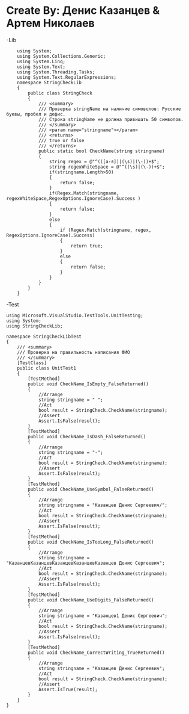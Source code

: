 # Create By: Денис Казанцев & Артем Николаев
-Lib

        using System;
        using System.Collections.Generic;
        using System.Linq;
        using System.Text;
        using System.Threading.Tasks;
        using System.Text.RegularExpressions;
        namespace StringCheckLib
        {
            public class StringCheck
            {
                /// <summary>
                /// Проверка stringName на наличие симоволов: Русские буквы, пробел и дефис.
                /// Строка stringName не должна привишать 50 символов.
                /// </summary>
                /// <param name="stringname"></param>
                /// <returns>
                /// true or false
                /// </returns>
                public static bool CheckName(string stringname)
                {
                    string regex = @"^(([а-я])|(\s)|(\-))+$";
                    string regexWhiteSpace = @"^((\s)|(\-))+$";
                    if(stringname.Length>50)
                    {
                        return false;
                    }
                    if(Regex.Match(stringname, regexWhiteSpace,RegexOptions.IgnoreCase).Success )
                    {
                        return false;
                    }
                    else
                    {
                        if (Regex.Match(stringname, regex, RegexOptions.IgnoreCase).Success)
                        {
                            return true;
                        }
                        else
                        {
                            return false;
                        }
                    }
                }
            }
        }
        
-Test

    using Microsoft.VisualStudio.TestTools.UnitTesting;
    using System;
    using StringCheckLib;
    
    namespace StringCheckLibTest
    {
        /// <summary>
        /// Проверка на правильность написания ФИО
        /// </summary>
        [TestClass]
        public class UnitTest1
        {
            [TestMethod]
            public void CheckName_IsEmpty_FalseReturned()
            {
                //Arrange
                string stringname = " ";
                //Act
                bool result = StringCheck.CheckName(stringname);
                //Assert
                Assert.IsFalse(result);
            }
            [TestMethod]
            public void CheckName_IsDash_FalseReturned()
            {
                //Arrange
                string stringname = "-";
                //Act
                bool result = StringCheck.CheckName(stringname);
                //Assert
                Assert.IsFalse(result);
            }
            [TestMethod]
            public void CheckName_UseSymbol_FalseReturned()
            {
                //Arrange
                string stringname = "Казанцев Денис Сергеевич/";
                //Act
                bool result = StringCheck.CheckName(stringname);
                //Assert
                Assert.IsFalse(result);
            }
            [TestMethod]
            public void CheckName_IsTooLong_FalseReturned()
            {
                //Arrange
                string stringname = "КазанцевКазанцевКазанцевКазанцевКазанцев Денис Сергеевич";
                //Act
                bool result = StringCheck.CheckName(stringname);
                //Assert
                Assert.IsFalse(result);
            }
            [TestMethod]
            public void CheckName_UseDigits_FalseReturned()
            {
                //Arrange
                string stringname = "Казанцев1 Денис Сергеевич";
                //Act
                bool result = StringCheck.CheckName(stringname);
                //Assert
                Assert.IsFalse(result);
            }
            [TestMethod]
            public void CheckName_CorrectWriting_TrueReturned()
            {
                //Arrange
                string stringname = "Казанцев Денис Сергеевич";
                //Act
                bool result = StringCheck.CheckName(stringname);
                //Assert
                Assert.IsTrue(result);
            }
        }
    }
    
    
    
            
